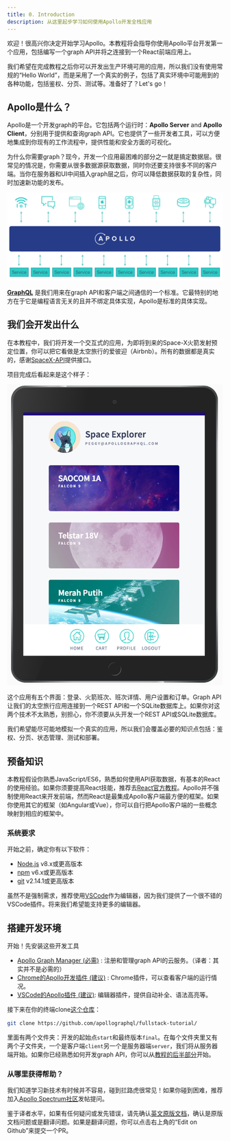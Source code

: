 ```yaml
---
title: 0. Introduction
description: 从这里起步学习如何使用Apollo开发全栈应用
---
```


欢迎！很高兴你决定开始学习Apollo。本教程将会指导你使用Apollo平台开发第一个应用，包括编写一个graph API并将之连接到一个React前端应用上。

我们希望在完成教程之后你可以开发出生产环境可用的应用，所以我们没有使用常规的“Hello World”，而是采用了一个真实的例子，包括了真实环境中可能用到的各种功能，包括鉴权、分页、测试等。准备好了？Let's go！

## Apollo是什么？

Apollo是一个开发graph的平台。它包括两个运行时：**Apollo Server** and **Apollo Client**，分别用于提供和查询graph API。它也提供了一些开发者工具，可以方便地集成到你现有的工作流程中，提供性能和安全方面的可视化。

为什么你需要graph？现今，开发一个应用最困难的部分之一就是搞定数据层。很常见的情况是，你需要从很多数据源获取数据，同时你还要支持很多不同的客户端。当你在服务器和UI中间插入graph层之后，你可以降低数据获取的复杂性，同时加速新功能的发布。

![Graph层](../assets/graph-layer.png)

**[GraphQL](https://www.graphql.org/)** 是我们用来在graph API和客户端之间通信的一个标准。它最特别的地方在于它是编程语言无关的且并不绑定具体实现，Apollo是标准的具体实现。

## 我们会开发出什么

在本教程中，我们将开发一个交互式的应用，为即将到来的Space-X火箭发射预定位置，你可以把它看做是太空旅行的爱彼迎（Airbnb）。所有的数据都是真实的，感谢[SpaceX-API](https://github.com/r-spacex/SpaceX-API)提供接口。

项目完成后看起来是这个样子：

![Space explorer](../assets/space-explorer.png)

这个应用有五个界面：登录、火箭班次、班次详情、用户设置和订单。Graph API让我们的太空旅行应用连接到一个REST API和一个SQLite数据库上。如果你对这两个技术不太熟悉，别担心，你不须要从头开发一个REST API或SQLite数据库。

我们希望能尽可能地模拟一个真实的应用，所以我们会覆盖必要的知识点包括：鉴权、分页、状态管理、测试和部署。

## 预备知识

本教程假设你熟悉JavaScript/ES6，熟悉如何使用API获取数据，有基本的React的使用经验。如果你须要提高React技能，推荐去[React官方教程](https://reactjs.org/tutorial/tutorial.html)。Apollo并不强制使用React来开发前端，然而React是最集成Apollo客户端最方便的框架。如果你使用其它的框架（如Angular或Vue），你可以自行把Apollo客户端的一些概念映射到相应的框架中。

### 系统要求

开始之前，确定你有以下软件：

- [Node.js](https://nodejs.org/) v8.x或更高版本
- [npm](https://www.npmjs.com/) v6.x或更高版本
- [git](https://git-scm.com/) v2.14.1或更高版本

虽然不是强制需求，推荐使用[VSCode](https://code.visualstudio.com/)作为编辑器，因为我们提供了一个很不错的VSCode插件。将来我们希望能支持更多的编辑器。

## 搭建开发环境

开始！先安装这些开发工具

- [Apollo Graph Manager (必需)](https://engine.apollographql.com) : 注册和管理graph API的云服务。（译者：其实并不是必需的）
- [Chrome的Apollo开发插件 (建议)](https://chrome.google.com/webstore/detail/apollo-client-developer-t/jdkknkkbebbapilgoeccciglkfbmbnfm) : Chrome插件，可以查看客户端的运行情况。
- [VSCode的Apollo插件 (建议)](https://marketplace.visualstudio.com/items?itemName=apollographql.vscode-apollo): 编辑器插件，提供自动补全、语法高亮等。

接下来在你的终端clone[这个仓库](https://github.com/apollographql/fullstack-tutorial)：

```bash
git clone https://github.com/apollographql/fullstack-tutorial/
```

里面有两个文件夹：开发的起始点`start`和最终版本`final`。在每个文件夹里又有两个子文件夹，一个是客户端`client`另一个是服务器端`server`，我们将从服务器端开始。如果你已经熟悉如何开发graph API，你可以从[教程的后半部分](jiao-cheng/lian-jie-api-dao-client/)开始。

### 从哪里获得帮助？

我们知道学习新技术有时候并不容易，碰到拦路虎很常见！如果你碰到困难，推荐加入[Apollo Spectrum社区](https://spectrum.chat/apollo)发帖提问。

鉴于译者水平，如果有任何疑问或发先错误，请先确认[英文原版文档](https://www.apollographql.com/docs/)，确认是原版文档问题或是翻译问题。如果是翻译问题，你可以点击右上角的“Edit on Github”来提交一个PR。
